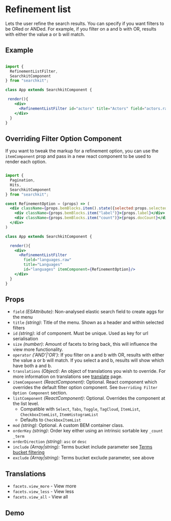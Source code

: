 # Refinement list
Lets the user refine the search results. You can specify if you want filters to be ORed or ANDed. For example, if you filter on a and b with OR, results with either the value a or b will match.

## Example

```jsx

import {
  RefinementListFilter,
  SearchkitComponent
} from "searchkit";

class App extends SearchkitComponent {

 render(){
    <div>
      <RefinementListFilter id="actors" title="Actors" field="actors.raw" operator="AND"/>
    </div>
  }
}
```

## Overriding Filter Option Component
If you want to tweak the markup for a refinement option, you can use the `itemComponent` prop and pass in a new react component to be used to render each option.

```jsx

import {
  Pagination,
  Hits,
  SearchkitComponent
} from "searchkit";

const RefinementOption = (props) => (
  <div className={props.bemBlocks.item().state({selected:props.selected}).mix(this.bemBlocks.container("item"))} onClick={props.onClick}>
    <div className={props.bemBlocks.item("label")}>{props.label}</div>
    <div className={props.bemBlocks.item("count")}>{props.docCount}</div>
  </div>
)

class App extends SearchkitComponent {

  render(){
    <div>
      <RefinementListFilter
        field="languages.raw"
        title="Languages"
        id="languages" itemComponent={RefinementOption}/>
    </div>
  }
}
```

## Props
- `field` *(ESAttribute)*: Non-analysed elastic search field to create aggs for the menu
- `title` *(string)*: Title of the menu. Shown as a header and within selected filters
- `id` *(string)*: id of component. Must be unique. Used as key for url serialisation
- `size` *(number)*: Amount of facets to bring back, this will influence the view more functionality.
- `operator` *('AND'|'OR')*: If you filter on a and b with OR, results with either the value a or b will match. If you select a and b, results will show which have both a and b.
- `translations` *(Object)*: An object of translations you wish to override. For more information on translations see [translate](../../core/Translate.md) page.
- `itemComponent` *(ReactComponent)*: Optional. React component which overrides the default filter option component. See `Overriding Filter Option Component` section.
- `listComponent` *(ReactComponent)*: Optional. Overrides the component at the list level.
  - Compatible with `Select`, `Tabs`, `Toggle`, `TagCloud`, `ItemList`, `CheckboxItemList`, `ItemHistogramList`
  - Defaults to `CheckboxItemList`
- `mod` *(string)*: Optional. A custom BEM container class.
- `orderKey` *(string)*: Order key either using an intrinsic sortable key `_count` `_term`
- `orderDirection` *(string)*: `asc` or `desc`
- `include` *(Array<string>|string):* Terms bucket  include parameter see [Terms bucket filtering](https://www.elastic.co/guide/en/elasticsearch/reference/2.x/search-aggregations-bucket-terms-aggregation.html#_filtering_values_2)
- `exclude` *(Array<string>|string):* Terms bucket exclude parameter, see above



## Translations
- `facets.view_more` - View more
- `facets.view_less` - View less
- `facets.view_all` - View all


## Demo
[](codepen://searchkit/zrNrzL?height=800&theme=0)
